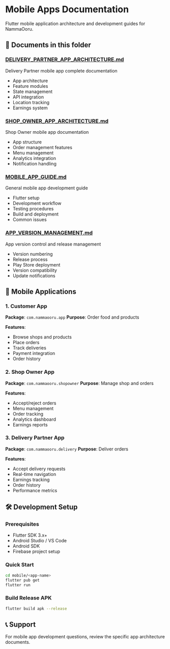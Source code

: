 # Mobile Apps Documentation

Flutter mobile application architecture and development guides for NammaOoru.

## 📄 Documents in this folder

### [DELIVERY_PARTNER_APP_ARCHITECTURE.md](DELIVERY_PARTNER_APP_ARCHITECTURE.md)
Delivery Partner mobile app complete documentation
- App architecture
- Feature modules
- State management
- API integration
- Location tracking
- Earnings system

### [SHOP_OWNER_APP_ARCHITECTURE.md](SHOP_OWNER_APP_ARCHITECTURE.md)
Shop Owner mobile app documentation
- App structure
- Order management features
- Menu management
- Analytics integration
- Notification handling

### [MOBILE_APP_GUIDE.md](MOBILE_APP_GUIDE.md)
General mobile app development guide
- Flutter setup
- Development workflow
- Testing procedures
- Build and deployment
- Common issues

### [APP_VERSION_MANAGEMENT.md](APP_VERSION_MANAGEMENT.md)
App version control and release management
- Version numbering
- Release process
- Play Store deployment
- Version compatibility
- Update notifications

## 📱 Mobile Applications

### 1. Customer App
**Package**: `com.nammaooru.app`
**Purpose**: Order food and products

**Features**:
- Browse shops and products
- Place orders
- Track deliveries
- Payment integration
- Order history

### 2. Shop Owner App
**Package**: `com.nammaooru.shopowner`
**Purpose**: Manage shop and orders

**Features**:
- Accept/reject orders
- Menu management
- Order tracking
- Analytics dashboard
- Earnings reports

### 3. Delivery Partner App
**Package**: `com.nammaooru.delivery`
**Purpose**: Deliver orders

**Features**:
- Accept delivery requests
- Real-time navigation
- Earnings tracking
- Order history
- Performance metrics

## 🛠️ Development Setup

### Prerequisites
- Flutter SDK 3.x+
- Android Studio / VS Code
- Android SDK
- Firebase project setup

### Quick Start
```bash
cd mobile/<app-name>
flutter pub get
flutter run
```

### Build Release APK
```bash
flutter build apk --release
```

## 📞 Support

For mobile app development questions, review the specific app architecture documents.

